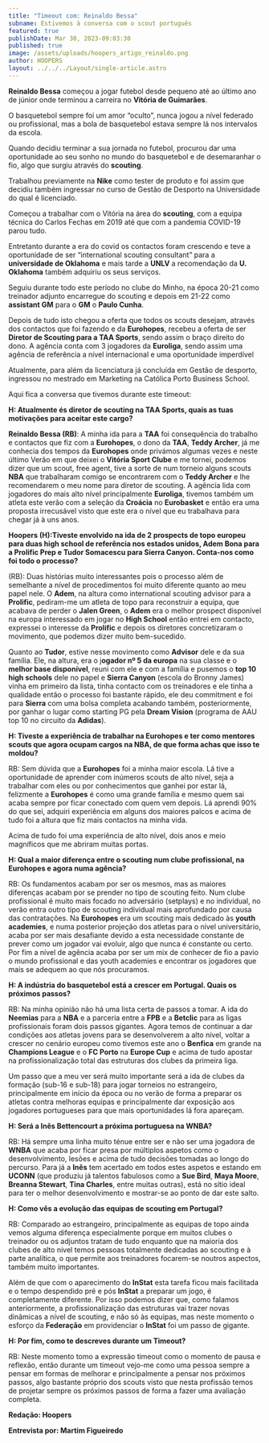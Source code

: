 ```yaml
---
title: "Timeout com: Reinaldo Bessa"
subname: Estivemos à conversa com o scout português
featured: true
publishDate: Mar 30, 2023-09:03:30
published: true
image: /assets/uploads/hoopers_artigo_reinaldo.png
author: HOOPERS
layout: ../../../Layout/single-article.astro
---
```

**Reinaldo Bessa** começou a jogar futebol desde pequeno até ao último ano de júnior onde terminou a carreira no **Vitória de Guimarães**. 

O basquetebol sempre foi um amor “oculto”, nunca jogou a nível federado ou profissional, mas a bola de basquetebol estava sempre lá nos intervalos da escola. 



Quando decidiu terminar a sua jornada no futebol, procurou dar uma oportunidade ao seu sonho no mundo do basquetebol e de desemaranhar o fio, algo que surgiu através do **scouting**.

Trabalhou previamente na **Nike** como tester de produto e foi assim que decidiu também ingressar no curso de Gestão de Desporto na Universidade do qual é licenciado. 

Começou a trabalhar com o Vitória na área do **scouting**, com a equipa técnica do Carlos Fechas em 2019 até que com a pandemia COVID-19 parou tudo.

Entretanto durante a era do covid os contactos foram crescendo e teve a oportunidade de ser “international scouting consultant” para a **universidade de Oklahoma** e mais tarde a **UNLV** a recomendação da **U. Oklahoma** também adquiriu os seus serviços. 

Seguiu durante todo este período no clube do Minho, na época 20-21 como treinador adjunto encarregue do scouting e depois em 21-22 como **assistant GM** para o **GM** o **Paulo Cunha**. 

Depois de tudo isto chegou a oferta que todos os scouts desejam, através dos contactos que foi fazendo e da **Eurohopes**, recebeu a oferta de ser **Diretor de Scouting para a TAA Sports**, sendo assim o braço direito do dono. A agência conta com 3 jogadores da **Euroliga**, sendo assim uma agência de referência a nível internacional e uma oportunidade imperdível

Atualmente, para além da licenciatura já concluída em Gestão de desporto, ingressou no mestrado em Marketing na Católica Porto Business School.



Aqui fica a conversa que tivemos durante este timeout:

**H: Atualmente és diretor de scouting na TAA Sports, quais as tuas motivações para aceitar este cargo?**

**Reinaldo Bessa (RB)**: A minha ida para a **TAA** foi consequência do trabalho e contactos que fiz com a **Eurohopes**, o dono da **TAA**, **Teddy Archer**, já me conhecia dos tempos da **Eurohopes** onde privámos algumas vezes e neste último Verão em que deixei o **Vitória Sport Clube** e me tornei, podemos dizer que um scout, free agent, tive a sorte de num torneio alguns scouts **NBA** que trabalharam comigo se encontrarem com o **Teddy Archer** e lhe recomendarem o meu nome para diretor de scouting. A agência lida com jogadores do mais alto nível principalmente **Euroliga**, tivemos também um atleta este verão com a seleção da **Croácia** no **Eurobasket** e então era uma proposta irrecusável visto que este era o nível que eu trabalhava para chegar já à uns anos.



**Hoopers (H):Tiveste envolvido na ida de 2 prospects de topo europeu para duas high school de referência nos estados unidos, Adem Bona para a Prolific Prep e Tudor Somacescu para Sierra Canyon. Conta-nos como foi todo o processo?**

(RB): Duas histórias muito interessantes pois o processo além de semelhante a nível de procedimentos foi muito diferente quanto ao meu papel nele. O **Adem**, na altura como international scouting advisor para a **Prolific**, pediram-me um atleta de topo para reconstruir a equipa, que acabava de perder o **Jalen Green**, o **Adem** era o melhor prospect disponível na europa interessado em jogar no **High School** então entrei em contacto, expressei o interesse da **Prolific** e depois os diretores concretizaram o movimento, que podemos dizer muito bem-sucedido.

Quanto ao **Tudor**, estive nesse movimento como **Advisor** dele e da sua família. Ele, na altura, era o j**ogador nº 5 da europa** na sua classe e o **melhor base disponível**, reuni com ele e com a família e pusemos o **top 10 high schools** dele no papel e **Sierra Canyon** (escola do Bronny James) vinha em primeiro da lista, tinha contacto com os treinadores e ele tinha a qualidade então o processo foi bastante rápido, ele deu commitment e foi para **Sierra** com uma bolsa completa acabando também, posteriormente, por ganhar o lugar como starting PG pela **Dream Vision** (programa de AAU top 10 no circuito da **Adidas**).



**H: Tiveste a experiência de trabalhar na Eurohopes e ter como mentores scouts que agora ocupam cargos na NBA, de que forma achas que isso te moldou?**

RB: Sem dúvida que a **Eurohopes** foi a minha maior escola. Lá tive a oportunidade de aprender com inúmeros scouts de alto nível, seja a trabalhar com eles ou por conhecimentos que ganhei por estar lá, felizmente a **Eurohopes** é como uma grande família e mesmo quem sai acaba sempre por ficar conectado com quem vem depois. Lá aprendi 90% do que sei, adquiri experiência em alguns dos maiores palcos e acima de tudo foi a altura que fiz mais contactos na minha vida.

Acima de tudo foi uma experiência de alto nível, dois anos e meio magníficos que me abriram muitas portas.



**H: Qual a maior diferença entre o scouting num clube profissional, na Eurohopes e agora numa agência?**

RB: Os fundamentos acabam por ser os mesmos, mas as maiores diferenças acabam por se prender no tipo de scouting feito. Num clube profissional é muito mais focado no adversário (setplays) e no individual, no verão entra outro tipo de scouting individual mais aprofundado por causa das contratações. Na **Eurohopes** era um scouting mais dedicado às **youth academies**, e numa posterior projeção dos atletas para o nível universitário, acaba por ser mais desafiante devido a esta necessidade constante de prever como um jogador vai evoluir, algo que nunca é constante ou certo. Por fim a nível de agência acaba por ser um mix de conhecer de fio a pavio o mundo profissional e das youth academies e encontrar os jogadores que mais se adequem ao que nós procuramos.



**H: A indústria do basquetebol está a crescer em Portugal. Quais os próximos passos?**

RB: Na minha opinião não há uma lista certa de passos a tomar. A ida do **Neemias** para a **NBA** e a parceria entre a **FPB** e a **Betclic** para as ligas profissionais foram dois passos gigantes. Agora temos de continuar a dar condições aos atletas jovens para se desenvolverem a alto nível, voltar a crescer no cenário europeu como tivemos este ano o **Benfica** em grande na **Champions League** e o **FC Porto** na **Europe Cup** e acima de tudo apostar na profissionalização total das estruturas dos clubes da primeira liga.

Um passo que a meu ver será muito importante será a ida de clubes da formação (sub-16 e sub-18) para jogar torneios no estrangeiro, principalmente em início da época ou no verão de forma a preparar os atletas contra melhoras equipas e principalmente dar exposição aos jogadores portugueses para que mais oportunidades lá fora apareçam.



**H: Será a Inês Bettencourt a próxima portuguesa na WNBA?**

RB: Há sempre uma linha muito ténue entre ser e não ser uma jogadora de **WNBA** que acaba por ficar presa por múltiplos aspetos como o desenvolvimento, lesões e acima de tudo decisões tomadas ao longo do percurso. Para já a **Inês** tem acertado em todos estes aspetos e estando em **UCONN** (que produziu já talentos fabulosos como a **Sue Bird**, **Maya Moore**, **Breanna Stewart**, **Tina Charles**, entre muitas outras), está no sítio ideal para ter o melhor desenvolvimento e mostrar-se ao ponto de dar este salto.



**H: Como vês a evolução das equipas de scouting em Portugal?**

RB: Comparado ao estrangeiro, principalmente as equipas de topo ainda vemos alguma diferença especialmente porque em muitos clubes o treinador ou os adjuntos tratam de tudo enquanto que na maioria dos clubes de alto nível temos pessoas totalmente dedicadas ao scouting e à parte analítica, o que permite aos treinadores focarem-se noutros aspectos, também muito importantes.

Além de que com o aparecimento do **InStat** esta tarefa ficou mais facilitada e o tempo despendido pré e pós **InStat** a preparar um jogo, é completamente diferente. Por isso podemos dizer que, como falamos anteriormente, a profissionalização das estruturas vai trazer novas dinâmicas a nível de scouting, e não só às equipas, mas neste momento o esforço da **Federação** em providenciar o **InStat** foi um passo de gigante.



**H: Por fim, como te descreves durante um Timeout?**

RB: Neste momento tomo a expressão timeout como o momento de pausa e reflexão, então durante um timeout vejo-me como uma pessoa sempre a pensar em formas de melhorar e principalmente a pensar nos próximos passos, algo bastante próprio dos scouts visto que nesta profissão temos de projetar sempre os próximos passos de forma a fazer uma avaliação completa.



**Redação: Hoopers**

**Entrevista por: Martim Figueiredo**